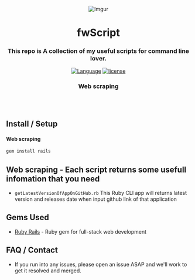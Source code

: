 <div align="center">

![Imgur](https://i.imgur.com/PZjUHDE.png)

# fwScript

### This repo is A collection of my useful scripts for command line lover.

[![Language](https://img.shields.io/badge/language-Ruby-red.svg)]()
[![license](https://img.shields.io/github/license/mashape/apistatus.svg)]()

### Web scraping

</div>
<br></br>

## Install / Setup
#### Web scraping
```ruby
gem install rails
```

## Web scraping - Each script returns some usefull infomation that you need
* `getLatestVersionOfAppOnGitHub.rb` This Ruby CLI app will returns latest version and releases date when input github link of that application

## Gems Used
* [Ruby Rails](https://rubygems.org/gems/rails) - Ruby gem for full-stack web development

## FAQ / Contact
* If you run into any issues, please open an issue ASAP and we'll work to get it resolved and merged.